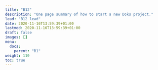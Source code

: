 ```yaml
---
title: "B12"
description: "One page summary of how to start a new Doks project."
lead: "B12 lead"
date: 2020-11-16T13:59:39+01:00
lastmod: 2020-11-16T13:59:39+01:00
draft: false
images: []
menu:
  docs:
    parent: "B1"
weight: 110
toc: true
---
```


